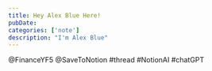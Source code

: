 ```yaml
---
title: Hey Alex Blue Here!
pubDate: 
categories: ['note']
description: "I'm Alex Blue"
---
```


@FinanceYF5 @SaveToNotion #thread #NotionAI #chatGPT